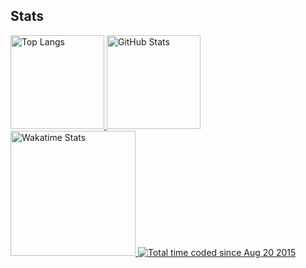 ## Stats
<div align="left">
  <a href="https://github.com/anuraghazra/github-readme-stats">
    <img alt="Top Langs" height="150px" src="https://github-readme-stats.vercel.app/api/top-langs/?username=kseki&layout=compact&langs_count=8&theme=tokyonight" />
  </a>
  <a href="https://github.com/anuraghazra/github-readme-stats">
    <img alt="GitHub Stats" height="150px" src="https://github-readme-stats.vercel.app/api?username=kseki&count_private=true&show_icons=true&theme=tokyonight" />
  </a>
</div>
<div>
  <a href="https://github.com/anuraghazra/github-readme-stats">
    <img alt="Wakatime Stats" height="200px" src="https://github-readme-stats.vercel.app/api/wakatime?username=kseki&theme=tokyonight&layout=compact&v=2" />
  </a>
  <a href="https://wakatime.com/@f7b99cb4-de49-471c-b858-6894c442189a"><img src="https://wakatime.com/badge/user/f7b99cb4-de49-471c-b858-6894c442189a.svg" alt="Total time coded since Aug 20 2015" /></a>
</ div>


<!--
**kseki/kseki** is a ✨ _special_ ✨ repository because its `README.md` (this file) appears on your GitHub profile.

Here are some ideas to get you started:

- 🔭 I’m currently working on ...
- 🌱 I’m currently learning ...
- 👯 I’m looking to collaborate on ...
- 🤔 I’m looking for help with ...
- 💬 Ask me about ...
- 📫 How to reach me: ...
- 😄 Pronouns: ...
- ⚡ Fun fact: ...
-->
